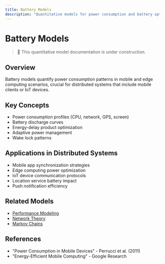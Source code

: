 ```yaml
---
title: Battery Models
description: "Quantitative models for power consumption and battery optimization"
---
```


# Battery Models

> 🚧 This quantitative model documentation is under construction.

## Overview
Battery models quantify power consumption patterns in mobile and edge computing scenarios, crucial for distributed systems that include mobile clients or IoT devices.

## Key Concepts
- Power consumption profiles (CPU, network, GPS, screen)
- Battery discharge curves
- Energy-delay product optimization
- Adaptive power management
- Wake lock patterns

## Applications in Distributed Systems
- Mobile app synchronization strategies
- Edge computing power optimization
- IoT device communication protocols
- Location service battery impact
- Push notification efficiency

## Related Models
- [Performance Modeling](./performance-modeling.md)
- [Network Theory](./network-theory.md)
- [Markov Chains](./markov-chains.md)

## References
- "Power Consumption in Mobile Devices" - Perrucci et al. (2011)
- "Energy-Efficient Mobile Computing" - Google Research